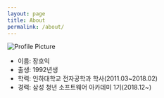 ```yaml
---
layout: page
title: About
permalink: /about/
---
```


<img src="{{ site.baseurl }}/assets/profile-placeholder.gif" title="Profile Picture" class="profile">

* 이름: 장호익
* 출생: 1992년생
* 학력: 인하대학교 전자공학과 학사(2011.03~2018.02)
* 경력: 삼성 청년 소프트웨어 아카데미 1기(2018.12~)

[centrarium]: https://github.com/bencentra/centrarium
[bencentra]: http://bencentra.com
[jekyll]: https://github.com/jekyll/jekyll
